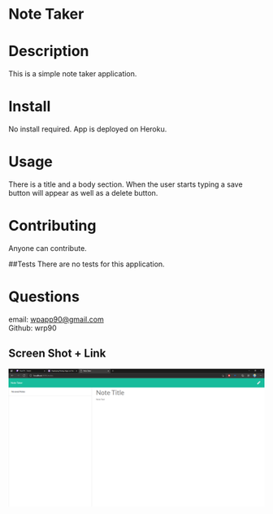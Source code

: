 # Note Taker

# Description
This is a simple note taker application.  

# Install
No install required.  App is deployed on Heroku. 

# Usage
There is a title and a body section.  When the user starts typing a save button will appear as well
as a delete button.  

# Contributing 
Anyone can contribute.

##Tests
There are no tests for this application.

# Questions
email: wpapp90@gmail.com    
Github: wrp90

## Screen Shot + Link

![GettingStarted](./assets/imgs/notetaker.png)